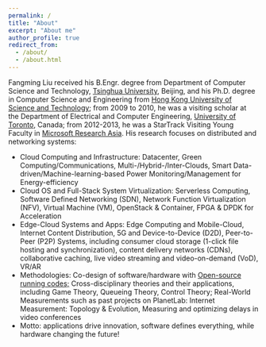 ```yaml
---
permalink: /
title: "About"
excerpt: "About me"
author_profile: true
redirect_from: 
  - /about/
  - /about.html
---
```


Fangming Liu received his B.Engr. degree from Department of Computer Science and Technology, <a href="https://www.tsinghua.edu.cn/">Tsinghua University</a>, Beijing, and his Ph.D. degree in Computer Science and Engineering from <a href="http://www.ust.hk/">Hong Kong University of Science and Technology</a>; from 2009 to 2010, he was a visiting scholar at the Department of Electrical and Computer Engineering, <a href="https://www.utoronto.ca/">University of Toronto</a>, Canada; from 2012-2013, he was a StarTrack Visiting Young Faculty in <a href="https://www.msra.cn/">Microsoft Research Asia</a>. His research focuses on distributed and networking systems:
* Cloud Computing and Infrastructure: Datacenter, Green Computing/Communications, Multi-/Hybrid-/Inter-Clouds, Smart Data-driven/Machine-learning-based Power Monitoring/Management for Energy-efficiency
* Cloud OS and Full-Stack System Virtualization: Serverless Computing, Software Defined Networking (SDN), Network Function Virtualization (NFV), Virtual Machine (VM), OpenStack & Container, FPGA & DPDK for Acceleration
* Edge-Cloud Systems and Apps: Edge Computing and Mobile-Cloud, Internet Content Distribution, 5G and Device-to-Device (D2D), Peer-to-Peer (P2P) Systems, including consumer cloud storage (1-click file hosting and synchronization), content delivery networks (CDNs), collaborative caching, live video streaming and video-on-demand (VoD), VR/AR
* Methodologies: Co-design of software/hardware with <a href="https://github.com/OpenCloudNeXt/DHL">Open-source running codes;</a> Cross-disciplinary theories and their applications, including Game Theory, Queueing Theory, Control Theory; Real-World Measurements such as past projects on PlanetLab: Internet Measurement: Topology & Evolution, Measuring and optimizing delays in video conferences
* Motto: applications drive innovation, software defines everything, while hardware changing the future!
